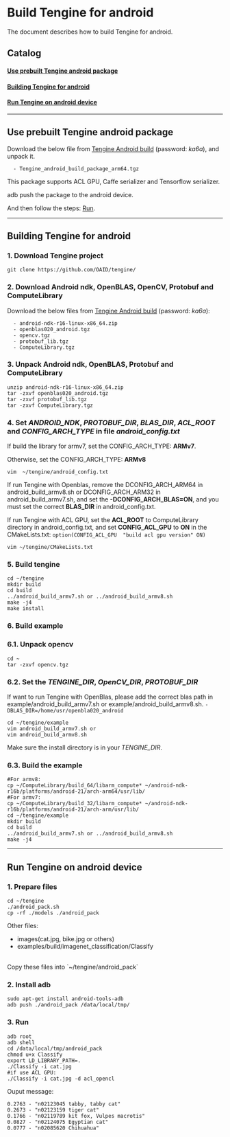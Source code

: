 # **Build Tengine for android**  
The document describes how to build Tengine for android.

## **Catalog**

#### [**Use prebuilt Tengine android package**](build_android.md#use-prebuilt-tengine-android-package-1)
#### [**Building Tengine for android**](build_android.md#building-tengine-for-android-1)
#### [**Run Tengine on android device**](build_android.md#run-tengine-on-android-device-1)

---

##  Use prebuilt Tengine android package
Download the below file from [Tengine Android build](https://pan.baidu.com/s/1RPHK_ji0LlL3ztjUa893Yg) (password: *ka6a*), and unpack it.
```
  - Tengine_android_build_package_arm64.tgz
```
This package supports ACL GPU, Caffe serializer and Tensorflow serializer.

adb push the package to the android device.

And then follow the steps: [Run](build_android.md#run-tengine-on-android-device-1).

---

##  Building Tengine for android

### 1. Download Tengine project
```
git clone https://github.com/OAID/tengine/
```
### 2. Download Android ndk, OpenBLAS, OpenCV, Protobuf and ComputeLibrary

Download the below files from [Tengine Android build](https://pan.baidu.com/s/1RPHK_ji0LlL3ztjUa893Yg) (password: *ka6a*):
```
  - android-ndk-r16-linux-x86_64.zip
  - openblas020_android.tgz
  - opencv.tgz
  - protobuf_lib.tgz
  - ComputeLibrary.tgz
```
### 3. Unpack Android ndk, OpenBLAS, Protobuf and ComputeLibrary
```
unzip android-ndk-r16-linux-x86_64.zip
tar -zxvf openblas020_android.tgz
tar -zxvf protobuf_lib.tgz
tar -zxvf ComputeLibrary.tgz
```
### 4. Set *ANDROID_NDK*, *PROTOBUF_DIR*, *BLAS_DIR*, *ACL_ROOT* and *CONFIG_ARCH_TYPE* in file *android_config.txt*
If build the library for armv7, set the CONFIG_ARCH_TYPE: **ARMv7**.

Otherwise, set the CONFIG_ARCH_TYPE: **ARMv8**

```
vim  ~/tengine/android_config.txt
```

If run Tengine with Openblas, remove the DCONFIG_ARCH_ARM64 in android_build_armv8.sh or DCONFIG_ARCH_ARM32 in android_build_armv7.sh, and set the **-DCONFIG_ARCH_BLAS=ON**, and you must set the correct **BLAS_DIR** in android_config.txt.

If run Tengine with ACL GPU, set the **ACL_ROOT** to ComputeLibrary directory in android_config.txt, and set **CONFIG_ACL_GPU** to **ON** in the CMakeLists.txt: `option(CONFIG_ACL_GPU  "build acl gpu version" ON)` 

```
vim ~/tengine/CMakeLists.txt
```

### 5. Build tengine
```
cd ~/tengine
mkdir build
cd build
../android_build_armv7.sh or ../android_build_armv8.sh
make -j4
make install
```

### 6. Build example
### 6.1. Unpack opencv
```
cd ~
tar -zxvf opencv.tgz
```
### 6.2. Set the *TENGINE_DIR*, *OpenCV_DIR*, *PROTOBUF_DIR*
If want to run Tengine with OpenBlas, please add the correct blas path in example/android_build_armv7.sh or example/android_build_armv8.sh. `-DBLAS_DIR=/home/usr/openbla020_android`

```
cd ~/tengine/example
vim android_build_armv7.sh or
vim android_build_armv8.sh
```
Make sure the install directory is in your *TENGINE_DIR*.
### 6.3. Build the example    
```
#For armv8:
cp ~/ComputeLibrary/build_64/libarm_compute* ~/android-ndk-r16b/platforms/android-21/arch-arm64/usr/lib/
#For armv7:
cp ~/ComputeLibrary/build_32/libarm_compute* ~/android-ndk-r16b/platforms/android-21/arch-arm/usr/lib/
cd ~/tengine/example
mkdir build
cd build
../android_build_armv7.sh or ../android_build_armv8.sh
make -j4
```
---
##  Run Tengine on android device
### 1. Prepare files
```
cd ~/tengine
./android_pack.sh
cp -rf ./models ./android_pack
```
Other files:
   - images(cat.jpg, bike.jpg or others)
   - examples/build/imagenet_classification/Classify 

<br />
Copy these files into `~/tengine/android_pack`

### 2. Install adb

```
sudo apt-get install android-tools-adb
adb push ./android_pack /data/local/tmp/
```

### 3. Run
```
adb root
adb shell
cd /data/local/tmp/android_pack
chmod u+x Classify 
export LD_LIBRARY_PATH=.
./Classify -i cat.jpg
#if use ACL GPU:
./Classify -i cat.jpg -d acl_opencl
```
Ouput message:
```
0.2763 - "n02123045 tabby, tabby cat"
0.2673 - "n02123159 tiger cat"
0.1766 - "n02119789 kit fox, Vulpes macrotis"
0.0827 - "n02124075 Egyptian cat"
0.0777 - "n02085620 Chihuahua"
```

